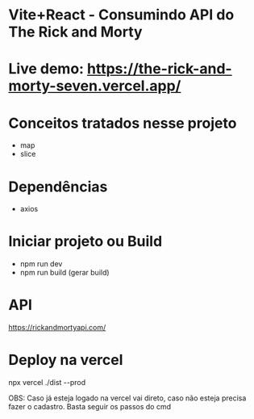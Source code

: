 # Vite+React - Consumindo API do The Rick and Morty

# Live demo: https://the-rick-and-morty-seven.vercel.app/

# Conceitos tratados nesse projeto
 - map
 - slice

# Dependências
 - axios


# Iniciar projeto ou Build
 - npm run dev 
 - npm run build (gerar build)

# API
https://rickandmortyapi.com/

# Deploy na vercel
 npx vercel ./dist --prod

 OBS: Caso já esteja logado na vercel vai direto, caso não esteja precisa fazer o cadastro. Basta seguir os passos do cmd
 